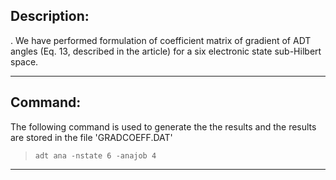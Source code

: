 
## Description:


. We have performed formulation of 
coefficient matrix of gradient of ADT angles (Eq. 13, described in the article) for a six electronic state sub-Hilbert 
space.

---
## Command:

The following command is used to generate the the results and the results are stored in the file 'GRADCOEFF.DAT'


>`adt ana -nstate 6 -anajob 4`

---
